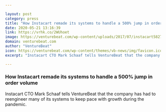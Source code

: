 ```yaml
---

layout: post
category: press
title: "How Instacart remade its systems to handle a 500% jump in order volume"
date: 2020-05-21 13:16:39
link: https://vrhk.co/2WUhoet
image: https://venturebeat.com/wp-content/uploads/2017/07/instacart58277-e1590010284226.jpg?w=1200&strip=all
domain: venturebeat.com
author: "VentureBeat"
icon: https://venturebeat.com/wp-content/themes/vb-news/img/favicon.ico
excerpt: "Instacart CTO Mark Schaaf tells VentureBeat that the company has had to reengineer many of its systems to keep pace with growth during the pandemic."

---
```


### How Instacart remade its systems to handle a 500% jump in order volume

Instacart CTO Mark Schaaf tells VentureBeat that the company has had to reengineer many of its systems to keep pace with growth during the pandemic.